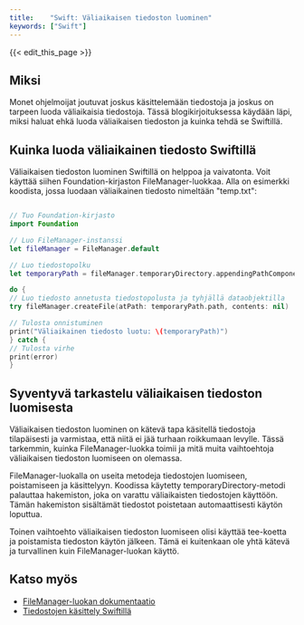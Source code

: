 ```yaml
---
title:    "Swift: Väliaikaisen tiedoston luominen"
keywords: ["Swift"]
---
```


{{< edit_this_page >}}

## Miksi

Monet ohjelmoijat joutuvat joskus käsittelemään tiedostoja ja joskus on tarpeen luoda väliaikaisia tiedostoja. Tässä blogikirjoituksessa käydään läpi, miksi haluat ehkä luoda väliaikaisen tiedoston ja kuinka tehdä se Swiftillä.

## Kuinka luoda väliaikainen tiedosto Swiftillä

Väliaikaisen tiedoston luominen Swiftillä on helppoa ja vaivatonta. Voit käyttää siihen Foundation-kirjaston FileManager-luokkaa. Alla on esimerkki koodista, jossa luodaan väliaikainen tiedosto nimeltään "temp.txt":

```Swift

// Tuo Foundation-kirjasto
import Foundation

// Luo FileManager-instanssi
let fileManager = FileManager.default

// Luo tiedostopolku
let temporaryPath = fileManager.temporaryDirectory.appendingPathComponent("temp.txt")

do {
// Luo tiedosto annetusta tiedostopolusta ja tyhjällä dataobjektilla
try fileManager.createFile(atPath: temporaryPath.path, contents: nil)

// Tulosta onnistuminen
print("Väliaikainen tiedosto luotu: \(temporaryPath)")
} catch {
// Tulosta virhe
print(error)
}

```

## Syventyvä tarkastelu väliaikaisen tiedoston luomisesta

Väliaikaisen tiedoston luominen on kätevä tapa käsitellä tiedostoja tilapäisesti ja varmistaa, että niitä ei jää turhaan roikkumaan levylle. Tässä tarkemmin, kuinka FileManager-luokka toimii ja mitä muita vaihtoehtoja väliaikaisen tiedoston luomiseen on olemassa.

FileManager-luokalla on useita metodeja tiedostojen luomiseen, poistamiseen ja käsittelyyn. Koodissa käytetty temporaryDirectory-metodi palauttaa hakemiston, joka on varattu väliaikaisten tiedostojen käyttöön. Tämän hakemiston sisältämät tiedostot poistetaan automaattisesti käytön loputtua.

Toinen vaihtoehto väliaikaisen tiedoston luomiseen olisi käyttää tee-koetta ja poistamista tiedoston käytön jälkeen. Tämä ei kuitenkaan ole yhtä kätevä ja turvallinen kuin FileManager-luokan käyttö.

## Katso myös

- [FileManager-luokan dokumentaatio](https://developer.apple.com/documentation/foundation/filemanager)
- [Tiedostojen käsittely Swiftillä](https://www.hackingwithswift.com/quick-start/swiftui/how-to-read-and-write-basic-files-in-swiftui)